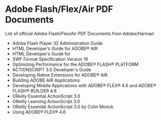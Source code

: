 # Adobe Flash/Flex/Air PDF Documents

List of official Adobe Flash/Flex/Air PDF Documents from Adobe/Harman

* Adobe Flash Player 32 Administration Guide
* HTML Developer’s Guide for ADOBE® AIR
* HTML Developer’s Guide for
* SWF Format Specification Version 19
* Optimizing Performance for the ADOBE® FLASH® PLATFORM
* ACTIONSCRIPT 3.0 Developer's Guide
* Developing Native Extensions for ADOBE® AIR
* Building ADOBE AIR Applications
* Developing Mobile Applications with ADOBE® FLEX® 4.6 and ADOBE® FLASH® BUILDER 4.6
* OReilly Essential ActionScript 3.0
* OReilly Learning ActionScript 3.0
* OReilly Essential ActionScript 3.0 by Colin Moock
* Using ADOBE® FLEX® 4.6
